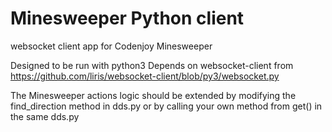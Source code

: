 Minesweeper Python client
=========

websocket client app for Codenjoy Minesweeper

Designed to be run with python3
Depends on websocket-client from https://github.com/liris/websocket-client/blob/py3/websocket.py

The Minesweeper actions logic should be extended by modifying the find_direction method in dds.py
or by calling your own method from get() in the same dds.py

